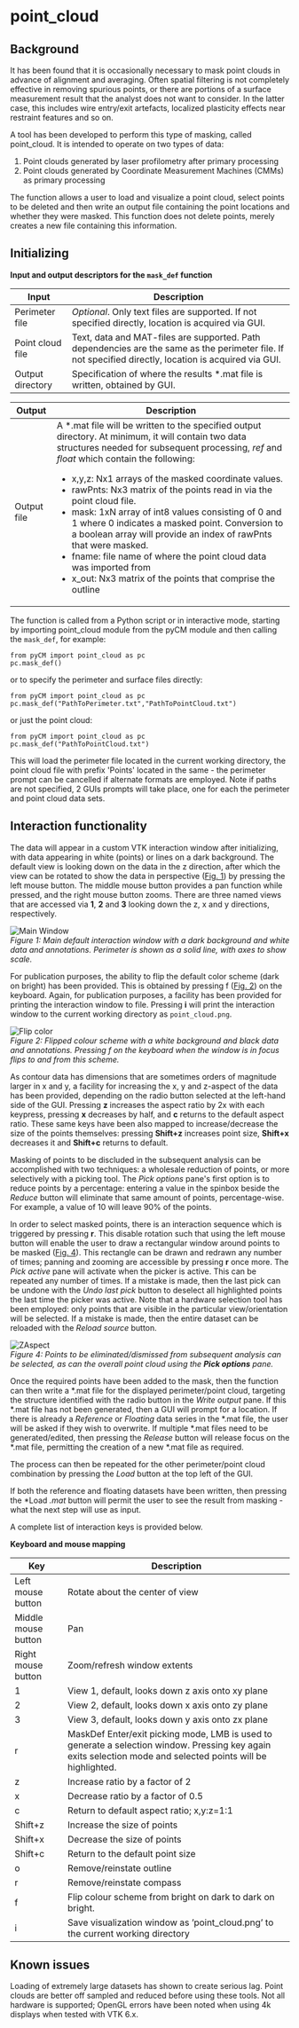 # point_cloud

## Background
It has been found that it is occasionally necessary to mask point clouds in advance of alignment and averaging. Often spatial filtering is not completely effective in removing spurious points, or there are portions of a surface measurement result that the analyst does not want to consider. In the latter case, this includes wire entry/exit artefacts, localized plasticity effects near restraint features and so on.

A tool has been developed to perform this type of masking, called point_cloud. It is intended to operate on two types of data:

1. Point clouds generated by laser profilometry after primary processing
2. Point clouds generated by Coordinate Measurement Machines (CMMs) as primary processing

The function allows a user to load and visualize a point cloud, select points to be deleted and then write an output file containing the point locations and whether they were masked. This function does not delete points, merely creates a new file containing this information.

## Initializing

**Input and output descriptors for the `mask_def` function**

Input | Description
---  |---
Perimeter file |	*Optional*. Only text files are supported. If not specified directly, location is acquired via GUI.
Point cloud file |	Text, data and MAT-files are supported. Path dependencies are the same as the perimeter file. If not specified directly, location is acquired via GUI.
Output directory |	Specification of where the results *.mat file is written, obtained by GUI.

Output | Description
---  |---
Output file	| A *.mat file will be written to the specified output directory. At minimum, it will contain two data structures needed for subsequent processing, *ref* and *float* which contain the following:<ul><li>x,y,z: Nx1 arrays of the masked coordinate values. </li><li>rawPnts: Nx3 matrix of the points read in via the point cloud file.</li><li>mask: 1xN array of int8 values consisting of 0 and 1 where 0 indicates a masked point. Conversion to a boolean array will provide an index of rawPnts that were masked.</li><li>fname: file name of where the point cloud data was imported from </li><li>x_out: Nx3 matrix of the points that comprise the outline</li></ul> 

The function is called from a Python script or in interactive mode, starting by importing point_cloud module from the pyCM module and then calling the `mask_def`, for example: 
~~~
from pyCM import point_cloud as pc
pc.mask_def()
~~~
or to specify the perimeter and surface files directly:
~~~
from pyCM import point_cloud as pc
pc.mask_def("PathToPerimeter.txt","PathToPointCloud.txt")
~~~
or just the point cloud:
~~~
from pyCM import point_cloud as pc
pc.mask_def("PathToPointCloud.txt")
~~~
This will load the perimeter file located in the current working directory, the point cloud file with prefix 'Points' located in the same - the perimeter prompt can be cancelled if alternate formats are employed. Note if paths are not specified, 2 GUIs prompts will take place, one for each the perimeter and point cloud data sets.

##  Interaction functionality
The data will appear in a custom VTK interaction window after initializing, with data appearing in white (points) or lines on a dark background. The default view is looking down on the data in the z direction, after which the view can be rotated to show the data in perspective ([Fig. 1](#fig1)) by pressing the left mouse button. The middle mouse button provides a pan function while pressed, and the right mouse button zooms. There are three named views that are accessed via **1**, **2** and **3** looking down the z, x and y directions, respectively. 

<span>![<span>Main Window</span>](images/PointCloud_m.png)</span>  
*<a name="fig1"></a> Figure 1: Main default interaction window with a dark background and white data and annotations. Perimeter is shown as a solid line, with axes to show scale.*

For publication purposes, the ability to flip the default color scheme (dark on bright) has been provided. This is obtained by pressing f ([Fig. 2](#fig2)) on the keyboard. Again, for publication purposes, a facility has been provided for printing the interaction window to file. Pressing **i** will print the interaction window to the current working directory as `point_cloud.png`.

<span>![<span>Flip color</span>](images/PointCloud_f.png)</span>  
*<a name="fig2"></a> Figure 2: Flipped colour scheme with a white background and black data and annotations. Pressing f on the keyboard when the window is in focus flips to and from this scheme.*

As contour data has dimensions that are sometimes orders of magnitude larger in x and y, a facility for increasing the x, y and z-aspect of the data has been provided, depending on the radio button selected at the left-hand side of the GUI. Pressing **z** increases the aspect ratio by 2x with each keypress, pressing **x** decreases by half, and **c** returns to the default aspect ratio. These same keys have been also mapped to increase/decrease the size of the points themselves: pressing **Shift+z** increases point size, **Shift+x** decreases it and **Shift+c** returns to default.

Masking of points to be discluded in the subsequent analysis can be accomplished with two techniques: a wholesale reduction of points, or more selectively with a picking tool. The *Pick options* pane's first option is to reduce points by a percentage: entering a value in the spinbox beside the *Reduce* button will eliminate that same amount of points, percentage-wise. For example, a value of 10 will leave 90% of the points.

In order to select masked points, there is an interaction sequence which is triggered by pressing **r**. This disable rotation such that using the left mouse button will enable the user to draw a rectangular window around points to be masked ([Fig. 4](#fig4)). This rectangle can be drawn and redrawn any number of times; panning and zooming are accessible by pressing **r** once more. The *Pick active* pane will activate when the picker is active. This can be repeated any number of times. If a mistake is made, then the last pick can be undone with the *Undo last pick* button to deselect all highlighted points the last time the picker was active. Note that a hardware selection tool has been employed: only points that are visible in the particular view/orientation will be selected. If a mistake is made, then the entire dataset can be reloaded with the *Reload source* button.

<span>![<span>ZAspect</span>](images/PointCloud_u.png)</span>  
*<a name="fig4"></a> Figure 4: Points to be eliminated/dismissed from subsequent analysis can be selected, as can the overall point cloud using the **Pick options** pane.*

Once the required points have been added to the mask, then the function can then write a *.mat file for the displayed perimeter/point cloud, targeting the structure identified with the radio button in the *Write output* pane. If this *.mat file has not been generated, then a GUI will prompt for a location. If there is already a *Reference* or *Floating* data series in the *.mat file, the user will be asked if they wish to overwrite. If multiple *.mat files need to be generated/edited, then pressing the *Release* button will release focus on the *.mat file, permitting the creation of a new *.mat file as required.

The process can then be repeated for the other perimeter/point cloud combination by pressing the *Load* button at the top left of the GUI.

If both the reference and floating datasets have been written, then pressing the *Load *.mat* button will permit the user to see the result from masking - what the next step will use as input.

A complete list of interaction keys is provided below. 

**Keyboard and mouse mapping**

Key | Description
---  |---
Left mouse button 	|Rotate about the center of view
Middle mouse button 	|Pan
Right mouse button 	|Zoom/refresh window extents
1 	|View 1, default, looks down z axis onto xy plane
2 	|View 2, default, looks down x axis onto zy plane
3 	|View 3, default, looks down y axis onto zx plane
r 	|MaskDef Enter/exit picking mode, LMB is used to generate a selection window. Pressing key again exits selection mode and selected points will be highlighted.
z 	|Increase ratio by a factor of 2
x 	|Decrease ratio by a factor of 0.5
c 	|Return to default aspect ratio; x,y:z=1:1
Shift+z 	|Increase the size of points
Shift+x 	|Decrease the size of points
Shift+c 	|Return to the default point size
o |Remove/reinstate outline
r 	|Remove/reinstate compass
f 	|Flip colour scheme from bright on dark to dark on bright.
i 	|Save visualization window as ’point_cloud.png’ to the current working directory

## Known issues

Loading of extremely large datasets has shown to create serious lag. Point clouds are better off sampled and reduced before using these tools. Not all hardware is supported; OpenGL errors have been noted when using 4k displays when tested with VTK 6.x.